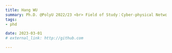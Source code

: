 ```yaml
---
title: Hang WU  
summary: Ph.D. @PolyU 2022/23 <br> Field of Study：Cyber-physical Networking and Routing  
tags:
- phd

date: 2023-03-01
# external_link: http://github.com

---
```

